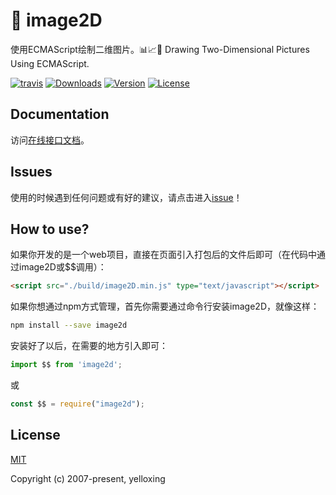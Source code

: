 # 🍇 image2D
使用ECMAScript绘制二维图片。📊📈🎉 Drawing Two-Dimensional Pictures Using ECMAScript.

<a href="https://www.travis-ci.org/yelloxing/image2D"><img src="https://www.travis-ci.org/yelloxing/image2D.svg?branch=master" alt="travis"></a>
<a href="https://npmcharts.com/compare/image2d?minimal=true"><img src="https://img.shields.io/npm/dm/image2d.svg" alt="Downloads"></a>
<a href="https://www.npmjs.com/package/image2d"><img src="https://img.shields.io/npm/v/image2d.svg" alt="Version"></a>
<a href="https://github.com/yelloxing/image2D/blob/master/LICENSE"><img src="https://img.shields.io/npm/l/image2d.svg" alt="License"></a>

## Documentation
访问[在线接口文档](https://yelloxing.github.io/image2D/)。

## Issues
使用的时候遇到任何问题或有好的建议，请点击进入[issue](https://github.com/yelloxing/image2D/issues)！

## How to use?
如果你开发的是一个web项目，直接在页面引入打包后的文件后即可（在代码中通过image2D或$$调用）：

```html
<script src="./build/image2D.min.js" type="text/javascript"></script>
```

如果你想通过npm方式管理，首先你需要通过命令行安装image2D，就像这样：

```bash
npm install --save image2d
```

安装好了以后，在需要的地方引入即可：

```js
import $$ from 'image2d';
```

或

```js
const $$ = require("image2d");
```

## License

[MIT](https://github.com/yelloxing/image2D/blob/master/LICENSE)

Copyright (c) 2007-present, yelloxing
